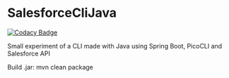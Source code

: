 # SalesforceCliJava

[![Codacy Badge](https://api.codacy.com/project/badge/Grade/aa449e79a5d44543a9cf30ddb403fa79)](https://app.codacy.com/manual/holapancho/CLI-with-Java?utm_source=github.com&utm_medium=referral&utm_content=holapancho/CLI-with-Java&utm_campaign=Badge_Grade_Dashboard)

Small experiment of a CLI made with Java using Spring Boot, PicoCLI and Salesforce API


Build .jar:
mvn clean package

